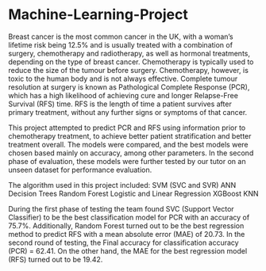 # Machine-Learning-Project
Breast cancer is the most common cancer in the UK, with a woman’s lifetime risk being 12.5% and is usually treated with a combination of surgery, chemotherapy and radiotherapy, as well as hormonal treatments, depending on the type of breast cancer. Chemotherapy is typically used to reduce the size of the tumour before surgery. Chemotherapy, however, is toxic to the human body and is not always effective. Complete tumour resolution at surgery is known as Pathological Complete Response (PCR), which has a high likelihood of achieving cure and longer Relapse-Free Survival (RFS) time. RFS is the length of time a patient survives after primary treatment, without any further signs or symptoms of that cancer.  

This project attempted to predict PCR and RFS using information prior to chemotherapy treatment, to achieve better patient stratification and better treatment overall. The models were compared, and the best models were chosen based mainly on accuracy, among other parameters. In the second phase of evaluation, these models were further tested by our tutor on an unseen dataset for performance evaluation. 

The algorithm used in this project included:
SVM (SVC and SVR)
ANN
Decision Trees
Random Forest
Logistic and Linear Regression 
XGBoost
KNN

During the first phase of testing the team found SVC (Support Vector Classifier) to be the best classification model for PCR with an accuracy of 75.7%. Additionally, Random Forest turned out to be the best regression method to predict RFS with a mean absolute error (MAE) of 20.73. In the second round of testing, the Final accuracy for classification accuracy (PCR) = 62.41. On the other hand, the MAE for the best regression model (RFS) turned out to be 19.42.  


